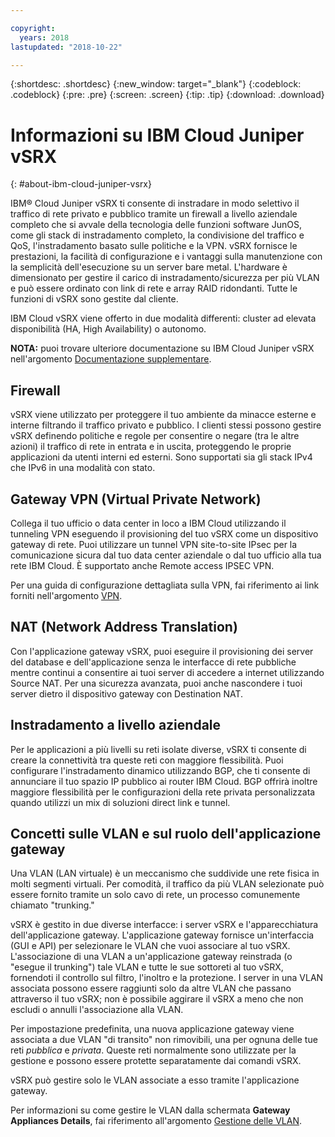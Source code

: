 ```yaml
---

copyright:
  years: 2018
lastupdated: "2018-10-22"

---
```


{:shortdesc: .shortdesc}
{:new_window: target="_blank"}
{:codeblock: .codeblock}
{:pre: .pre}
{:screen: .screen}
{:tip: .tip}
{:download: .download}

# Informazioni su IBM Cloud Juniper vSRX
{: #about-ibm-cloud-juniper-vsrx}

IBM® Cloud Juniper vSRX ti consente di instradare in modo selettivo il traffico di rete privato e pubblico tramite un firewall a livello aziendale completo che si avvale della tecnologia delle funzioni software JunOS, come gli stack di instradamento completo, la condivisione del traffico e QoS, l'instradamento basato sulle politiche e la VPN. vSRX fornisce le prestazioni, la facilità di configurazione e i vantaggi sulla manutenzione con la semplicità dell'esecuzione su un server bare metal. L'hardware è dimensionato per gestire il carico di instradamento/sicurezza per più VLAN e può essere ordinato con link di rete e array RAID ridondanti. Tutte le funzioni di vSRX sono gestite dal cliente.

IBM Cloud vSRX viene offerto in due modalità differenti: cluster ad elevata disponibilità (HA, High Availability) o autonomo.

**NOTA:** puoi trovare ulteriore documentazione su IBM Cloud Juniper vSRX nell'argomento [Documentazione supplementare](/docs/infrastructure/vsrx?topic=vsrx-supplemental-ibm-cloud-juniper-vsrx-documentation).

## Firewall
vSRX viene utilizzato per proteggere il tuo ambiente da minacce esterne e interne filtrando il traffico privato e pubblico. I clienti stessi possono gestire vSRX definendo politiche e regole per consentire o negare (tra le altre azioni) il traffico di rete in entrata e in uscita, proteggendo le proprie applicazioni da utenti interni ed esterni. Sono supportati sia gli stack IPv4 che IPv6 in una modalità con stato.

## Gateway VPN (Virtual Private Network)
Collega il tuo ufficio o data center in loco a IBM Cloud utilizzando il tunneling VPN eseguendo il provisioning del tuo vSRX come un dispositivo gateway di rete. Puoi utilizzare un tunnel VPN site-to-site IPsec per la comunicazione sicura dal tuo data center aziendale o dal tuo ufficio alla tua rete IBM Cloud. È supportato anche Remote access IPSEC VPN.

Per una guida di configurazione dettagliata sulla VPN, fai riferimento ai link forniti nell'argomento [VPN](/docs/infrastructure/vsrx?topic=vsrx-working-with-vpn#working-with-vpn).

## NAT (Network Address Translation)
Con l'applicazione gateway vSRX, puoi eseguire il provisioning dei server del database e dell'applicazione senza le interfacce di rete pubbliche mentre continui a consentire ai tuoi server di accedere a internet utilizzando Source NAT. Per una sicurezza avanzata, puoi anche nascondere i tuoi server dietro il dispositivo gateway con Destination NAT.

## Instradamento a livello aziendale
Per le applicazioni a più livelli su reti isolate diverse, vSRX ti consente di creare la connettività tra queste reti con maggiore flessibilità. Puoi configurare l'instradamento dinamico utilizzando BGP, che ti consente di annunciare il tuo spazio IP pubblico ai router IBM Cloud. BGP offrirà inoltre maggiore flessibilità per le configurazioni della rete privata personalizzata quando utilizzi un mix di soluzioni direct link e tunnel.

## Concetti sulle VLAN e sul ruolo dell'applicazione gateway
Una VLAN (LAN virtuale) è un meccanismo che suddivide une rete fisica in molti segmenti virtuali. Per comodità, il traffico da più VLAN selezionate può essere fornito tramite un solo cavo di rete, un processo comunemente chiamato "trunking."

vSRX è gestito in due diverse interfacce: i server vSRX e l'apparecchiatura dell'applicazione gateway. L'applicazione gateway fornisce un'interfaccia (GUI e API) per selezionare le VLAN che vuoi associare al tuo vSRX. L'associazione di una VLAN a un'applicazione gateway reinstrada (o "esegue il trunking") tale VLAN e tutte le sue sottoreti al tuo vSRX, fornendoti il controllo sul filtro, l'inoltro e la protezione. I server in una VLAN associata possono essere raggiunti solo da altre VLAN che passano attraverso il tuo vSRX; non è possibile aggirare il vSRX a meno che non escludi o annulli l'associazione alla VLAN.

Per impostazione predefinita, una nuova applicazione gateway viene associata a due VLAN "di transito" non rimovibili, una per ognuna delle tue reti _pubblica_ e _privata_. Queste reti normalmente sono utilizzate per la gestione e possono essere protette separatamente dai comandi vSRX.

vSRX può gestire solo le VLAN associate a esso tramite l'applicazione gateway.

Per informazioni su come gestire le VLAN dalla schermata **Gateway Appliances Details**, fai riferimento all'argomento [Gestione delle VLAN](/docs/infrastructure/vsrx?topic=vsrx-managing-ibm-vlans).
